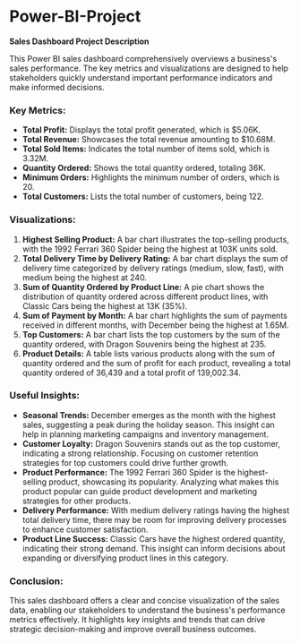 # Power-BI-Project


**Sales Dashboard Project Description**

This Power BI sales dashboard comprehensively overviews a business's sales performance. The key metrics and visualizations are designed to help stakeholders quickly understand important performance indicators and make informed decisions.

### Key Metrics:
- **Total Profit:** Displays the total profit generated, which is $5.06K.
- **Total Revenue:** Showcases the total revenue amounting to $10.68M.
- **Total Sold Items:** Indicates the total number of items sold, which is 3.32M.
- **Quantity Ordered:** Shows the total quantity ordered, totaling 36K.
- **Minimum Orders:** Highlights the minimum number of orders, which is 20.
- **Total Customers:** Lists the total number of customers, being 122.

### Visualizations:
1. **Highest Selling Product:** A bar chart illustrates the top-selling products, with the 1992 Ferrari 360 Spider being the highest at 103K units sold.
2. **Total Delivery Time by Delivery Rating:** A bar chart displays the sum of delivery time categorized by delivery ratings (medium, slow, fast), with medium being the highest at 240.
3. **Sum of Quantity Ordered by Product Line:** A pie chart shows the distribution of quantity ordered across different product lines, with Classic Cars being the highest at 13K (35%).
4. **Sum of Payment by Month:** A bar chart highlights the sum of payments received in different months, with December being the highest at 1.65M.
5. **Top Customers:** A bar chart lists the top customers by the sum of the quantity ordered, with Dragon Souvenirs being the highest at 235.
6. **Product Details:** A table lists various products along with the sum of quantity ordered and the sum of profit for each product, revealing a total quantity ordered of 36,439 and a total profit of 139,002.34.

### Useful Insights:
- **Seasonal Trends:** December emerges as the month with the highest sales, suggesting a peak during the holiday season. This insight can help in planning marketing campaigns and inventory management.
- **Customer Loyalty:** Dragon Souvenirs stands out as the top customer, indicating a strong relationship. Focusing on customer retention strategies for top customers could drive further growth.
- **Product Performance:** The 1992 Ferrari 360 Spider is the highest-selling product, showcasing its popularity. Analyzing what makes this product popular can guide product development and marketing strategies for other products.
- **Delivery Performance:** With medium delivery ratings having the highest total delivery time, there may be room for improving delivery processes to enhance customer satisfaction.
- **Product Line Success:** Classic Cars have the highest ordered quantity, indicating their strong demand. This insight can inform decisions about expanding or diversifying product lines in this category.

### Conclusion:
This sales dashboard offers a clear and concise visualization of the sales data, enabling our stakeholders to understand the business's performance metrics effectively. It highlights key insights and trends that can drive strategic decision-making and improve overall business outcomes.


